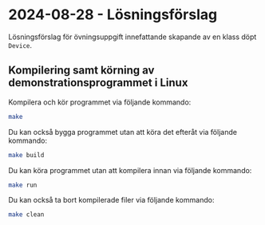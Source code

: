 # 2024-08-28 - Lösningsförslag

Lösningsförslag för övningsuppgift innefattande skapande av en klass döpt `Device`.

## Kompilering samt körning av demonstrationsprogrammet i Linux

Kompilera och kör programmet via följande kommando:

```bash
make
```

Du kan också bygga programmet utan att köra det efteråt via följande kommando:

```bash
make build
```

Du kan köra programmet utan att kompilera innan via följande kommando:

```bash
make run
```

Du kan också ta bort kompilerade filer via följande kommando:

```bash
make clean
```